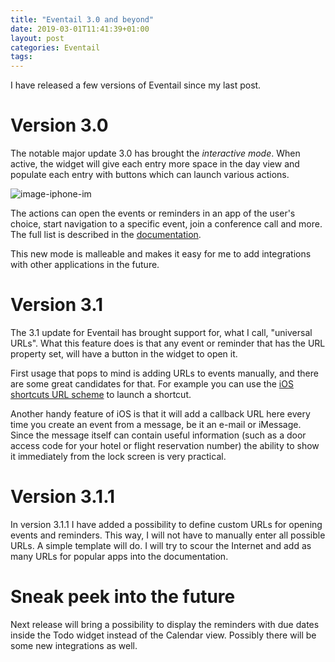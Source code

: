 ```yaml
---
title: "Eventail 3.0 and beyond"
date: 2019-03-01T11:41:39+01:00
layout: post
categories: Eventail
tags:
---
```


I have released a few versions of Eventail since my last post.

# Version 3.0

The notable major update 3.0 has brought the _interactive mode_. When active, the widget will give each entry more space in the day view and populate each entry with buttons which can launch various actions.

![image-iphone-im]

[image-iphone-im]: /images/2019-03-01/iphone-tilted@2x.jpg

The actions can open the events or reminders in an app of the user's choice, start navigation to a specific event, join a conference call and more. The full list is described in the [documentation][eventail-doc-im].

This new mode is malleable and makes it easy for me to add integrations with other applications in the future.

[eventail-doc-im]: https://eventail.app/documentation.latest.html#settings-behaviour-interactive-mode

# Version 3.1

The 3.1 update for Eventail has brought support for, what I call, "universal URLs". What this feature does is that any event or reminder that has the URL property set, will have a button in the widget to open it.

First usage that pops to mind is adding URLs to events manually, and there are some great candidates for that. For example you can use the [iOS shortcuts URL scheme][ios-scus] to launch a shortcut.

[ios-scus]: https://support.apple.com/en-gb/guide/shortcuts/run-a-shortcut-from-a-url-apd624386f42/ios

Another handy feature of iOS is that it will add a callback URL here every time you create an event from a message, be it an e-mail or iMessage. Since the message itself can contain useful information (such as a door access code for your hotel or flight reservation number) the ability to show it immediately from the lock screen is very practical.

# Version 3.1.1

In version 3.1.1 I have added a possibility to define custom URLs for opening events and reminders. This way, I will not have to manually enter all possible URLs. A simple template will do. I will try to scour the Internet and add as many URLs for popular apps into the documentation.

# Sneak peek into the future

Next release will bring a possibility to display the reminders with due dates inside the Todo widget instead of the Calendar view. Possibly there will be some new integrations as well.